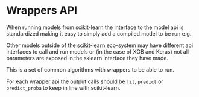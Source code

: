 # Wrappers API 

When running models from scikit-learn the interface to the model api is standardized making it easy to simply add a
compiled model to be run e.g.

Other models outside of the scikit-learn eco-system may have different api interfaces to call and run models
or (in the case of XGB and Keras) not all parameters are exposed in the sklearn interface they have made.

This is a set of common algorithms with wrappers to be able to run.

For each wrapper api the output calls should be `fit`, `predict` or `predict_proba` to keep in line with scikit-learn.


